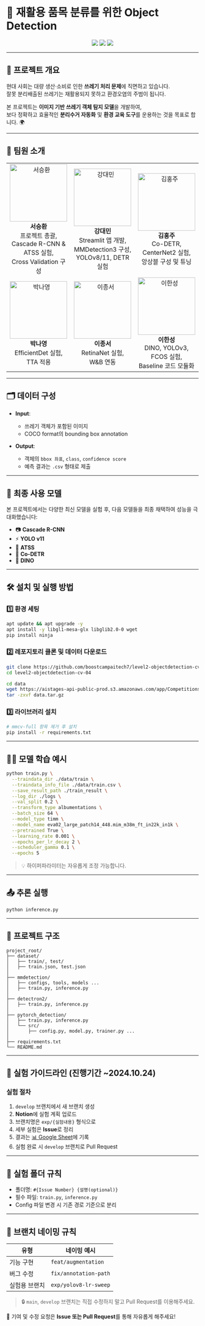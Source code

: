 # 🧠 재활용 품목 분류를 위한 Object Detection 

<div align="center">
  <img src="https://img.shields.io/badge/Python-3.8+-blue?style=for-the-badge&logo=python&logoColor=white">
  <img src="https://img.shields.io/badge/MMDetection-3.x-green?style=for-the-badge&logo=github">
  <img src="https://img.shields.io/badge/Detection-Recycling-blueviolet?style=for-the-badge">
</div>

---

## 🍃 프로젝트 개요

현대 사회는 대량 생산·소비로 인한 **쓰레기 처리 문제**에 직면하고 있습니다.  
잘못 분리배출된 쓰레기는 재활용되지 못하고 환경오염의 주범이 됩니다.

본 프로젝트는 **이미지 기반 쓰레기 객체 탐지 모델**을 개발하여,  
보다 정확하고 효율적인 **분리수거 자동화** 및 **환경 교육 도구**를 운용하는 것을 목표로 합니다. 🌍

---

## 👥 팀원 소개

<table>
  <tr>
    <td align="center">
      <img src="https://github.com/user-attachments/assets/b17ce868-5498-4acf-8831-31829f8f7cbd" width="150px;" alt="서승환"/><br />
      <b>서승환</b><br />
      프로젝트 총괄, <br />Cascade R-CNN & ATSS 실험, <br />Cross Validation 구성
    </td>
    <td align="center">
      <img src="https://github.com/user-attachments/assets/7c44b0c5-927a-4c65-8d21-8e240bcf1618" width="150px;" alt="강대민"/><br />
      <b>강대민</b><br />
      Streamlit 앱 개발, <br />MMDetection3 구성, <br />YOLOv8/11, DETR 실험
    </td>
    <td align="center">
      <img src="https://github.com/user-attachments/assets/fc431d0d-51d5-4774-b900-67bc6a2bb2b5" width="150px;" alt="김홍주"/><br />
      <b>김홍주</b><br />
      Co-DETR, CenterNet2 실험, <br />앙상블 구성 및 튜닝
    </td>
  </tr>
  <tr>
    <td align="center">
      <img src="https://github.com/user-attachments/assets/ddebfbe1-317d-4bf7-915c-524e51e5bd69" width="150px;" alt="박나영"/><br />
      <b>박나영</b><br />
      EfficientDet 실험, <br />TTA 적용
    </td>
    <td align="center">
      <img src="https://github.com/user-attachments/assets/d155ec79-8d03-45d4-b703-44a848b9b463" width="150px;" alt="이종서"/><br />
      <b>이종서</b><br />
      RetinaNet 실험, <br />W&B 연동
    </td>
    <td align="center">
      <img src="https://github.com/user-attachments/assets/9a15231a-b69d-447f-9070-f58b29ccdcec" width="150px;" alt="이한성"/><br />
      <b>이한성</b><br />
      DINO, YOLOv3, FCOS 실험, <br />Baseline 코드 모듈화
    </td>
  </tr>
</table>

---

## 🗂 데이터 구성

- **Input**:
  - 쓰레기 객체가 포함된 이미지
  - COCO format의 bounding box annotation

- **Output**:
  - 객체의 `bbox 좌표`, `class`, `confidence score`
  - 예측 결과는 `.csv` 형태로 제출

---

## 🚀 최종 사용 모델

본 프로젝트에서는 다양한 최신 모델을 실험 후, 다음 모델들을 최종 채택하여 성능을 극대화했습니다:

- 📷 **Cascade R-CNN**
- ⚡ **YOLO v11**
- 🎯 **ATSS**
- 🧩 **Co-DETR**
- 🦖 **DINO**

---

## 🛠 설치 및 실행 방법

### 1️⃣ 환경 세팅

```bash
apt update && apt upgrade -y
apt install -y libgl1-mesa-glx libglib2.0-0 wget
pip install ninja
```

### 2️⃣ 레포지토리 클론 및 데이터 다운로드

```bash
git clone https://github.com/boostcampaitech7/level2-objectdetection-cv-04.git
cd level2-objectdetection-cv-04
```

```bash
cd data
wget https://aistages-api-public-prod.s3.amazonaws.com/app/Competitions/000325/data/data.tar.gz
tar -zxvf data.tar.gz
```

### 3️⃣ 라이브러리 설치

```bash
# mmcv-full 항목 제거 후 설치
pip install -r requirements.txt
```

---

## 🏋️‍♂️ 모델 학습 예시

```bash
python train.py \
  --traindata_dir ./data/train \
  --traindata_info_file ./data/train.csv \
  --save_result_path ./train_result \
  --log_dir ./logs \
  --val_split 0.2 \
  --transform_type albumentations \
  --batch_size 64 \
  --model_type timm \
  --model_name eva02_large_patch14_448.mim_m38m_ft_in22k_in1k \
  --pretrained True \
  --learning_rate 0.001 \
  --epochs_per_lr_decay 2 \
  --scheduler_gamma 0.1 \
  --epochs 5
```

> 💡 하이퍼파라미터는 자유롭게 조정 가능합니다.

---

## 📤 추론 실행

```bash
python inference.py
```

---

## 📁 프로젝트 구조

```
project_root/
├── dataset/
│   ├── train/, test/
│   ├── train.json, test.json
│
├── mmdetection/
│   ├── configs, tools, models ...
│   ├── train.py, inference.py
│
├── detectron2/
│   ├── train.py, inference.py
│
├── pytorch_detection/
│   ├── train.py, inference.py
│   └── src/
│       ├── config.py, model.py, trainer.py ...
│
├── requirements.txt
└── README.md
```

---

## 🧪 실험 가이드라인 (진행기간 ~2024.10.24)

### 실험 절차

1. `develop` 브랜치에서 새 브랜치 생성  
2. **Notion**에 실험 계획 업로드  
3. 브랜치명은 `exp/{실험내용}` 형식으로  
4. 세부 실험은 **Issue**로 정리  
5. 결과는 [📊 Google Sheet](https://docs.google.com/spreadsheets/d/1tuTotQ_ALJQyJPzXt2NMeeyWfkm5csweRrYfWxnff8A/edit?usp=sharing)에 기록  
6. 실험 완료 시 `develop` 브랜치로 Pull Request

---

## 📂 실험 폴더 규칙

- 폴더명: `#{Issue Number} {설명(optional)}`
- 필수 파일: `train.py`, `inference.py`
- Config 파일 변경 시 기존 경로 기준으로 분리

---

## 🌱 브랜치 네이밍 규칙

| 유형       | 네이밍 예시             |
|------------|--------------------------|
| 기능 구현  | `feat/augmentation`     |
| 버그 수정  | `fix/annotation-path`   |
| 실험용 브랜치 | `exp/yolov8-lr-sweep`  |

> 🔒 `main`, `develop` 브랜치는 직접 수정하지 말고 Pull Request를 이용해주세요.

📢 기여 및 수정 요청은 **Issue 또는 Pull Request**를 통해 자유롭게 해주세요!
